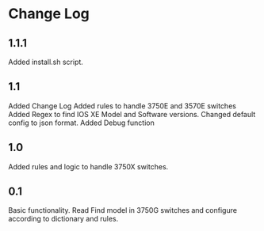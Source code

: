 # Change Log

## 1.1.1
Added install.sh script.

## 1.1
Added Change Log
Added rules to handle 3750E and 3570E switches
Added Regex to find IOS XE Model and Software versions.
Changed default config to json format.
Added Debug function

## 1.0
Added rules and logic to handle 3750X switches.

## 0.1
Basic functionality. Read Find model in 3750G switches and configure according to dictionary and rules.
